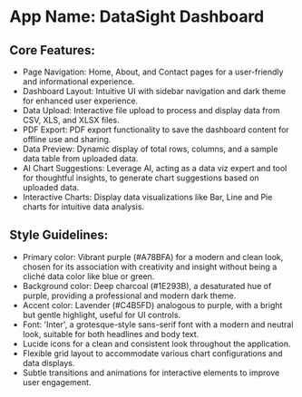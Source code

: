 # **App Name**: DataSight Dashboard

## Core Features:

- Page Navigation: Home, About, and Contact pages for a user-friendly and informational experience.
- Dashboard Layout: Intuitive UI with sidebar navigation and dark theme for enhanced user experience.
- Data Upload: Interactive file upload to process and display data from CSV, XLS, and XLSX files.
- PDF Export: PDF export functionality to save the dashboard content for offline use and sharing.
- Data Preview: Dynamic display of total rows, columns, and a sample data table from uploaded data.
- AI Chart Suggestions: Leverage AI, acting as a data viz expert and tool for thoughtful insights, to generate chart suggestions based on uploaded data.
- Interactive Charts: Display data visualizations like Bar, Line and Pie charts for intuitive data analysis.

## Style Guidelines:

- Primary color: Vibrant purple (#A78BFA) for a modern and clean look, chosen for its association with creativity and insight without being a cliché data color like blue or green.
- Background color: Deep charcoal (#1E293B), a desaturated hue of purple, providing a professional and modern dark theme.
- Accent color: Lavender (#C4B5FD) analogous to purple, with a bright but gentle highlight, useful for UI controls.
- Font: 'Inter', a grotesque-style sans-serif font with a modern and neutral look, suitable for both headlines and body text.
- Lucide icons for a clean and consistent look throughout the application.
- Flexible grid layout to accommodate various chart configurations and data displays.
- Subtle transitions and animations for interactive elements to improve user engagement.